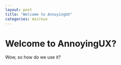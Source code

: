 ```yaml
---
layout: post
title: "Welcome to AnnoyingUX"
categories: microux
---
```


# Welcome to AnnoyingUX?

Wow, so how do we use it?

